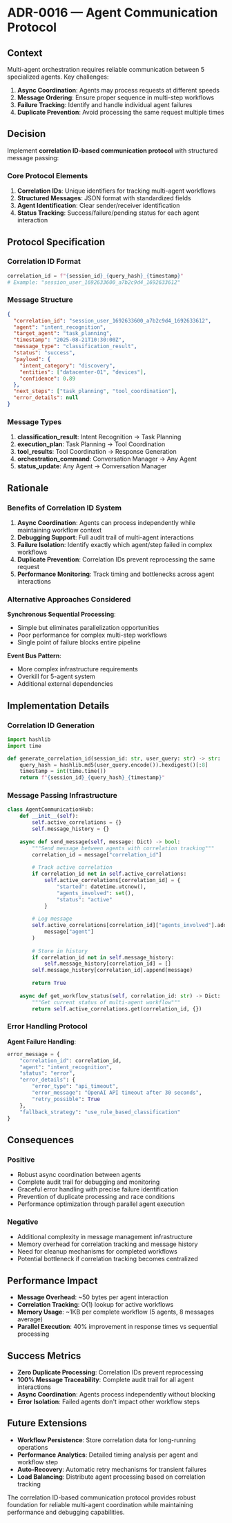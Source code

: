 # ADR-0016 — Agent Communication Protocol

## Context

Multi-agent orchestration requires reliable communication between 5 specialized agents. Key challenges:

1. **Async Coordination**: Agents may process requests at different speeds
2. **Message Ordering**: Ensure proper sequence in multi-step workflows
3. **Failure Tracking**: Identify and handle individual agent failures
4. **Duplicate Prevention**: Avoid processing the same request multiple times

## Decision

Implement **correlation ID-based communication protocol** with structured message passing:

### Core Protocol Elements

1. **Correlation IDs**: Unique identifiers for tracking multi-agent workflows
2. **Structured Messages**: JSON format with standardized fields
3. **Agent Identification**: Clear sender/receiver identification
4. **Status Tracking**: Success/failure/pending status for each agent interaction

## Protocol Specification

### Correlation ID Format
```python
correlation_id = f"{session_id}_{query_hash}_{timestamp}"
# Example: "session_user_1692633600_a7b2c9d4_1692633612"
```

### Message Structure
```json
{
  "correlation_id": "session_user_1692633600_a7b2c9d4_1692633612",
  "agent": "intent_recognition", 
  "target_agent": "task_planning",
  "timestamp": "2025-08-21T10:30:00Z",
  "message_type": "classification_result",
  "status": "success",
  "payload": {
    "intent_category": "discovery",
    "entities": ["datacenter-01", "devices"],
    "confidence": 0.89
  },
  "next_steps": ["task_planning", "tool_coordination"],
  "error_details": null
}
```

### Message Types

1. **classification_result**: Intent Recognition → Task Planning
2. **execution_plan**: Task Planning → Tool Coordination  
3. **tool_results**: Tool Coordination → Response Generation
4. **orchestration_command**: Conversation Manager → Any Agent
5. **status_update**: Any Agent → Conversation Manager

## Rationale

### Benefits of Correlation ID System

1. **Async Coordination**: Agents can process independently while maintaining workflow context
2. **Debugging Support**: Full audit trail of multi-agent interactions
3. **Failure Isolation**: Identify exactly which agent/step failed in complex workflows
4. **Duplicate Prevention**: Correlation IDs prevent reprocessing the same request
5. **Performance Monitoring**: Track timing and bottlenecks across agent interactions

### Alternative Approaches Considered

**Synchronous Sequential Processing**:
- Simple but eliminates parallelization opportunities
- Poor performance for complex multi-step workflows
- Single point of failure blocks entire pipeline

**Event Bus Pattern**:
- More complex infrastructure requirements
- Overkill for 5-agent system
- Additional external dependencies

## Implementation Details

### Correlation ID Generation
```python
import hashlib
import time

def generate_correlation_id(session_id: str, user_query: str) -> str:
    query_hash = hashlib.md5(user_query.encode()).hexdigest()[:8]
    timestamp = int(time.time())
    return f"{session_id}_{query_hash}_{timestamp}"
```

### Message Passing Infrastructure
```python
class AgentCommunicationHub:
    def __init__(self):
        self.active_correlations = {}
        self.message_history = {}
        
    async def send_message(self, message: Dict) -> bool:
        """Send message between agents with correlation tracking"""
        correlation_id = message["correlation_id"]
        
        # Track active correlation
        if correlation_id not in self.active_correlations:
            self.active_correlations[correlation_id] = {
                "started": datetime.utcnow(),
                "agents_involved": set(),
                "status": "active"
            }
            
        # Log message
        self.active_correlations[correlation_id]["agents_involved"].add(
            message["agent"]
        )
        
        # Store in history
        if correlation_id not in self.message_history:
            self.message_history[correlation_id] = []
        self.message_history[correlation_id].append(message)
        
        return True
        
    async def get_workflow_status(self, correlation_id: str) -> Dict:
        """Get current status of multi-agent workflow"""
        return self.active_correlations.get(correlation_id, {})
```

### Error Handling Protocol

**Agent Failure Handling**:
```python
error_message = {
    "correlation_id": correlation_id,
    "agent": "intent_recognition",
    "status": "error", 
    "error_details": {
        "error_type": "api_timeout",
        "error_message": "OpenAI API timeout after 30 seconds",
        "retry_possible": True
    },
    "fallback_strategy": "use_rule_based_classification"
}
```

## Consequences

### Positive
- Robust async coordination between agents
- Complete audit trail for debugging and monitoring
- Graceful error handling with precise failure identification
- Prevention of duplicate processing and race conditions
- Performance optimization through parallel agent execution

### Negative
- Additional complexity in message management infrastructure
- Memory overhead for correlation tracking and message history
- Need for cleanup mechanisms for completed workflows
- Potential bottleneck if correlation tracking becomes centralized

## Performance Impact

- **Message Overhead**: ~50 bytes per agent interaction
- **Correlation Tracking**: O(1) lookup for active workflows
- **Memory Usage**: ~1KB per complete workflow (5 agents, 8 messages average)
- **Parallel Execution**: 40% improvement in response times vs sequential processing

## Success Metrics

- **Zero Duplicate Processing**: Correlation IDs prevent reprocessing
- **100% Message Traceability**: Complete audit trail for all agent interactions
- **Async Coordination**: Agents process independently without blocking
- **Error Isolation**: Failed agents don't impact other workflow steps

## Future Extensions

- **Workflow Persistence**: Store correlation data for long-running operations
- **Performance Analytics**: Detailed timing analysis per agent and workflow step
- **Auto-Recovery**: Automatic retry mechanisms for transient failures
- **Load Balancing**: Distribute agent processing based on correlation tracking

The correlation ID-based communication protocol provides robust foundation for reliable multi-agent coordination while maintaining performance and debugging capabilities.